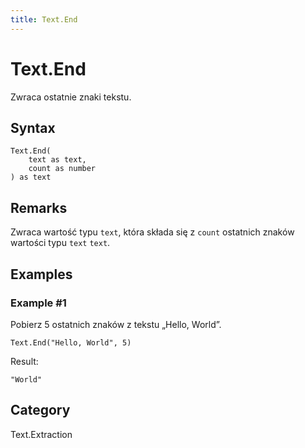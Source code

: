 ```yaml
---
title: Text.End
---
```


# Text.End


Zwraca ostatnie znaki tekstu.


## Syntax

```powerquery
Text.End(
    text as text,
    count as number
) as text
```


## Remarks

Zwraca wartość typu <code>text</code>, która składa się z <code>count</code> ostatnich znaków wartości typu <code>text</code> <code>text</code>.


## Examples

### Example #1 
Pobierz 5 ostatnich znaków z tekstu „Hello, World”.
```powerquery
Text.End("Hello, World", 5)
```

Result: 
```powerquery
"World"
```




## Category
Text.Extraction
